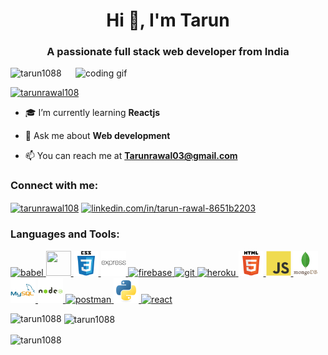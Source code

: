 <h1 align="center">Hi 👋, I'm Tarun</h1>
<h3 align="center">A passionate full stack web developer from India</h3>
<img align="right" width="400" alt="coding gif" src="https://media.giphy.com/media/SWoSkN6DxTszqIKEqv/giphy.gif">

<p align="left"> <img src="https://komarev.com/ghpvc/?username=tarun1088&label=Profile%20views&color=0e75b6&style=flat" alt="tarun1088" /> </p>

<p align="left"> <a href="https://twitter.com/tarunrawal108" target="blank"><img src="https://img.shields.io/twitter/follow/tarunrawal108?logo=twitter&style=for-the-badge" alt="tarunrawal108" /></a> </p>

- 🎓 I’m currently learning **Reactjs**

- 💬 Ask me about **Web development**

- 📫 You can reach me at **Tarunrawal03@gmail.com**

<h3 align="left">Connect with me:</h3>
<p align="left">
<a href="https://twitter.com/tarunrawal108" target="blank"><img align="center" src="https://raw.githubusercontent.com/rahuldkjain/github-profile-readme-generator/master/src/images/icons/Social/twitter.svg" alt="tarunrawal108" height="30" width="40" /></a>
<a href="https://linkedin.com/in/linkedin.com/in/tarun-rawal-8651b2203" target="blank"><img align="center" src="https://raw.githubusercontent.com/rahuldkjain/github-profile-readme-generator/master/src/images/icons/Social/linked-in-alt.svg" alt="linkedin.com/in/tarun-rawal-8651b2203" height="30" width="40" /></a>
</p>

<h3 align="left">Languages and Tools:</h3>
<p align="left"> <a href="https://babeljs.io/" target="_blank" rel="noreferrer"> <img src="https://www.vectorlogo.zone/logos/babeljs/babeljs-icon.svg" alt="babel" width="40" height="40"/> </a> <a href="https://icons8.com/icon/84710/bootstrap"> 
            <img src="https://cdn.jsdelivr.net/gh/devicons/devicon/icons/bootstrap/bootstrap-original.svg" width="40" height="40"/>
           </a> <a href="https://www.vectorlogo.zone/logos/getbootstrap/getbootstrap-icon.svg" target="_blank" rel="noreferrer"> <img src="https://raw.githubusercontent.com/devicons/devicon/master/icons/css3/css3-original-wordmark.svg" alt="css3" width="40" height="40"/> </a> <a href="https://expressjs.com" target="_blank" rel="noreferrer"> <img src="https://raw.githubusercontent.com/devicons/devicon/master/icons/express/express-original-wordmark.svg" alt="express" width="40" height="40"/> </a> <a href="https://firebase.google.com/" target="_blank" rel="noreferrer"> <img src="https://www.vectorlogo.zone/logos/firebase/firebase-icon.svg" alt="firebase" width="40" height="40"/> </a> <a href="https://git-scm.com/" target="_blank" rel="noreferrer"> <img src="https://www.vectorlogo.zone/logos/git-scm/git-scm-icon.svg" alt="git" width="40" height="40"/> </a> <a href="https://heroku.com" target="_blank" rel="noreferrer"> <img src="https://www.vectorlogo.zone/logos/heroku/heroku-icon.svg" alt="heroku" width="40" height="40"/> </a> <a href="https://www.w3.org/html/" target="_blank" rel="noreferrer"> <img src="https://raw.githubusercontent.com/devicons/devicon/master/icons/html5/html5-original-wordmark.svg" alt="html5" width="40" height="40"/> </a> <a href="https://developer.mozilla.org/en-US/docs/Web/JavaScript" target="_blank" rel="noreferrer"> <img src="https://raw.githubusercontent.com/devicons/devicon/master/icons/javascript/javascript-original.svg" alt="javascript" width="40" height="40"/> </a> <a href="https://www.mongodb.com/" target="_blank" rel="noreferrer"> <img src="https://raw.githubusercontent.com/devicons/devicon/master/icons/mongodb/mongodb-original-wordmark.svg" alt="mongodb" width="40" height="40"/> </a> <a href="https://www.mysql.com/" target="_blank" rel="noreferrer"> <img src="https://raw.githubusercontent.com/devicons/devicon/master/icons/mysql/mysql-original-wordmark.svg" alt="mysql" width="40" height="40"/> </a> <a href="https://nodejs.org" target="_blank" rel="noreferrer"> <img src="https://raw.githubusercontent.com/devicons/devicon/master/icons/nodejs/nodejs-original-wordmark.svg" alt="nodejs" width="40" height="40"/> </a> <a href="https://postman.com" target="_blank" rel="noreferrer"> <img src="https://www.vectorlogo.zone/logos/getpostman/getpostman-icon.svg" alt="postman" width="40" height="40"/> </a> <a href="https://www.python.org" target="_blank" rel="noreferrer"> <img src="https://raw.githubusercontent.com/devicons/devicon/master/icons/python/python-original.svg" alt="python" width="40" height="40"/> </a> <a href="https://reactjs.org/" target="_blank" rel="noreferrer"> <img src="https://cdn.jsdelivr.net/gh/devicons/devicon/icons/react/react-original.svg" alt="react" width="40" height="40"/> </a> </p>

<p><img align="left" src="https://github-readme-stats.vercel.app/api/top-langs?username=tarun1088&show_icons=true&locale=en&layout=compact" alt="tarun1088" /></p>

<p>&nbsp;<img align="center" src="https://github-readme-stats.vercel.app/api?username=tarun1088&show_icons=true&locale=en" alt="tarun1088" /></p>

<p><img align="center" src="https://github-readme-streak-stats.herokuapp.com/?user=tarun1088&" alt="tarun1088" /></p>

